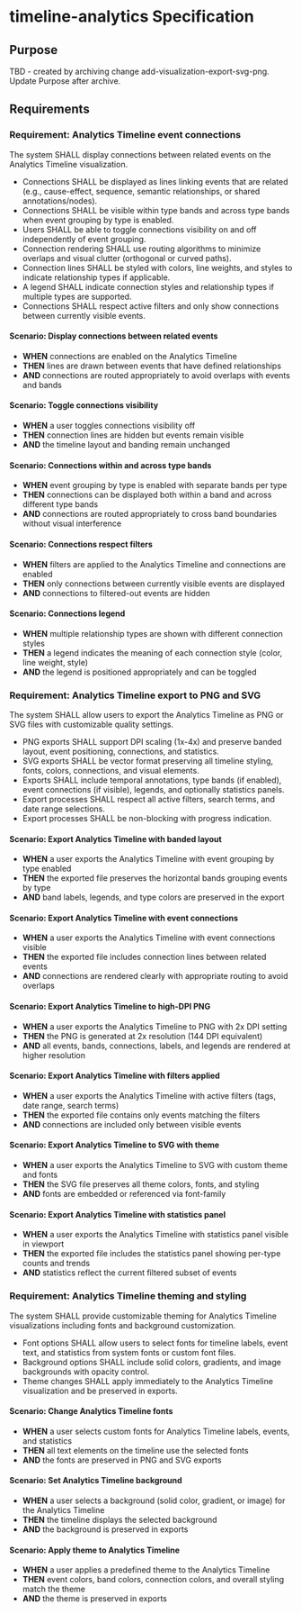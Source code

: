 # timeline-analytics Specification

## Purpose
TBD - created by archiving change add-visualization-export-svg-png. Update Purpose after archive.
## Requirements
### Requirement: Analytics Timeline event connections
The system SHALL display connections between related events on the Analytics Timeline visualization.

- Connections SHALL be displayed as lines linking events that are related (e.g., cause-effect, sequence, semantic relationships, or shared annotations/nodes).
- Connections SHALL be visible within type bands and across type bands when event grouping by type is enabled.
- Users SHALL be able to toggle connections visibility on and off independently of event grouping.
- Connection rendering SHALL use routing algorithms to minimize overlaps and visual clutter (orthogonal or curved paths).
- Connection lines SHALL be styled with colors, line weights, and styles to indicate relationship types if applicable.
- A legend SHALL indicate connection styles and relationship types if multiple types are supported.
- Connections SHALL respect active filters and only show connections between currently visible events.

#### Scenario: Display connections between related events
- **WHEN** connections are enabled on the Analytics Timeline
- **THEN** lines are drawn between events that have defined relationships
- **AND** connections are routed appropriately to avoid overlaps with events and bands

#### Scenario: Toggle connections visibility
- **WHEN** a user toggles connections visibility off
- **THEN** connection lines are hidden but events remain visible
- **AND** the timeline layout and banding remain unchanged

#### Scenario: Connections within and across type bands
- **WHEN** event grouping by type is enabled with separate bands per type
- **THEN** connections can be displayed both within a band and across different type bands
- **AND** connections are routed appropriately to cross band boundaries without visual interference

#### Scenario: Connections respect filters
- **WHEN** filters are applied to the Analytics Timeline and connections are enabled
- **THEN** only connections between currently visible events are displayed
- **AND** connections to filtered-out events are hidden

#### Scenario: Connections legend
- **WHEN** multiple relationship types are shown with different connection styles
- **THEN** a legend indicates the meaning of each connection style (color, line weight, style)
- **AND** the legend is positioned appropriately and can be toggled

### Requirement: Analytics Timeline export to PNG and SVG
The system SHALL allow users to export the Analytics Timeline as PNG or SVG files with customizable quality settings.

- PNG exports SHALL support DPI scaling (1x-4x) and preserve banded layout, event positioning, connections, and statistics.
- SVG exports SHALL be vector format preserving all timeline styling, fonts, colors, connections, and visual elements.
- Exports SHALL include temporal annotations, type bands (if enabled), event connections (if visible), legends, and optionally statistics panels.
- Export processes SHALL respect all active filters, search terms, and date range selections.
- Export processes SHALL be non-blocking with progress indication.

#### Scenario: Export Analytics Timeline with banded layout
- **WHEN** a user exports the Analytics Timeline with event grouping by type enabled
- **THEN** the exported file preserves the horizontal bands grouping events by type
- **AND** band labels, legends, and type colors are preserved in the export

#### Scenario: Export Analytics Timeline with event connections
- **WHEN** a user exports the Analytics Timeline with event connections visible
- **THEN** the exported file includes connection lines between related events
- **AND** connections are rendered clearly with appropriate routing to avoid overlaps

#### Scenario: Export Analytics Timeline to high-DPI PNG
- **WHEN** a user exports the Analytics Timeline to PNG with 2x DPI setting
- **THEN** the PNG is generated at 2x resolution (144 DPI equivalent)
- **AND** all events, bands, connections, labels, and legends are rendered at higher resolution

#### Scenario: Export Analytics Timeline with filters applied
- **WHEN** a user exports the Analytics Timeline with active filters (tags, date range, search terms)
- **THEN** the exported file contains only events matching the filters
- **AND** connections are included only between visible events

#### Scenario: Export Analytics Timeline to SVG with theme
- **WHEN** a user exports the Analytics Timeline to SVG with custom theme and fonts
- **THEN** the SVG file preserves all theme colors, fonts, and styling
- **AND** fonts are embedded or referenced via font-family

#### Scenario: Export Analytics Timeline with statistics panel
- **WHEN** a user exports the Analytics Timeline with statistics panel visible in viewport
- **THEN** the exported file includes the statistics panel showing per-type counts and trends
- **AND** statistics reflect the current filtered subset of events

### Requirement: Analytics Timeline theming and styling
The system SHALL provide customizable theming for Analytics Timeline visualizations including fonts and background customization.

- Font options SHALL allow users to select fonts for timeline labels, event text, and statistics from system fonts or custom font files.
- Background options SHALL include solid colors, gradients, and image backgrounds with opacity control.
- Theme changes SHALL apply immediately to the Analytics Timeline visualization and be preserved in exports.

#### Scenario: Change Analytics Timeline fonts
- **WHEN** a user selects custom fonts for Analytics Timeline labels, events, and statistics
- **THEN** all text elements on the timeline use the selected fonts
- **AND** the fonts are preserved in PNG and SVG exports

#### Scenario: Set Analytics Timeline background
- **WHEN** a user selects a background (solid color, gradient, or image) for the Analytics Timeline
- **THEN** the timeline displays the selected background
- **AND** the background is preserved in exports

#### Scenario: Apply theme to Analytics Timeline
- **WHEN** a user applies a predefined theme to the Analytics Timeline
- **THEN** event colors, band colors, connection colors, and overall styling match the theme
- **AND** the theme is preserved in exports

